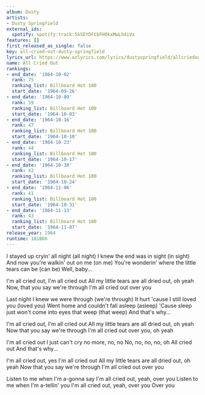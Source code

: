 ```yaml
---
album: Dusty
artists:
- Dusty Springfield
external_ids:
  spotify: spotify:track:5kSEYDFCbFH0kxMwLh4iVx
features: []
first_released_as_single: false
key: all-cried-out-dusty-springfield
lyrics_url: https://www.azlyrics.com/lyrics/dustyspringfield/allcriedout.html
name: All Cried Out
rankings:
- end_date: '1964-10-02'
  rank: 75
  ranking_list: Billboard Hot 100
  start_date: '1964-09-26'
- end_date: '1964-10-09'
  rank: 59
  ranking_list: Billboard Hot 100
  start_date: '1964-10-03'
- end_date: '1964-10-16'
  rank: 47
  ranking_list: Billboard Hot 100
  start_date: '1964-10-10'
- end_date: '1964-10-23'
  rank: 44
  ranking_list: Billboard Hot 100
  start_date: '1964-10-17'
- end_date: '1964-10-30'
  rank: 42
  ranking_list: Billboard Hot 100
  start_date: '1964-10-24'
- end_date: '1964-11-06'
  rank: 41
  ranking_list: Billboard Hot 100
  start_date: '1964-10-31'
- end_date: '1964-11-13'
  rank: 43
  ranking_list: Billboard Hot 100
  start_date: '1964-11-07'
release_year: 1964
runtime: 181866
---
```

I stayed up cryin' all night (all night)
I knew the end was in sight (in sight)
And now you're walkin' out on me (on me)
You're wonderin' where the little tears can be (can be)
Well, baby...

I'm all cried out, I'm all cried out
All my little tears are all dried out, oh yeah
Now, that you say we're through
I'm all cried out over you

Last night I knew we were through (we're through)
It hurt 'cause I still loved you (loved you)
Went home and couldn't fall asleep (asleep)
'Cause sleep just won't come into eyes that weep (that weep)
And that's why...

I'm all cried out, I'm all cried out
All my little tears are all dried out, oh yeah
Now that you say we're through
I'm all cried out over you, oh yeah

I'm all cried out
I just can't cry no more, no, no
No, no, no, no, oh
All cried out
And that's why...

I'm all cried out, yes I'm all cried out
All my little tears are all dried out, oh yeah
Now that you say we're through
I'm all cried out over you

Listen to me when I'm a-gonna say
I'm all cried out, yeah, over you
Listen to me when I'm a-tellin' you
I'm all cried out, yeah, over you
Over you
